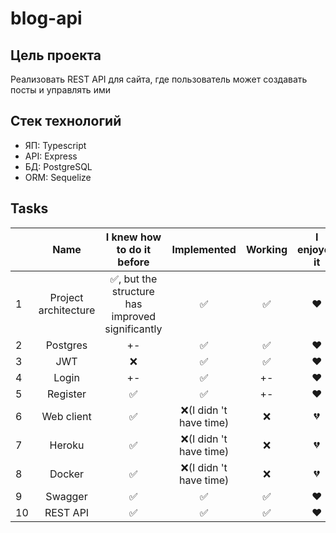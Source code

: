 # blog-api
## Цель проекта
 Реализовать REST API для сайта, где пользователь может создавать посты и управлять ими
## Стек технологий
 * ЯП: Typescript
 * API: Express
 * БД: PostgreSQL
 * ORM: Sequelize

## Tasks
|  | Name | I knew how to do it before | Implemented | Working | I enjoyed it |
|--|:----:|:--------------------------:|:-----------:|:-------:|:-----------------------:|
|1|Project architecture|✅, but the structure has improved significantly|✅|✅|❤️|
|2|Postgres|+-|✅|✅|❤️|
|3|JWT|❌|✅|✅|❤️|
|4|Login|+-|✅|+-|❤️|
|5|Register|✅|✅|+-|❤️|
|6|Web client|✅|❌(I didn 't have time)|❌|💔|
|7|Heroku|✅|❌(I didn 't have time)|❌|💔|
|8|Docker|✅|❌(I didn 't have time)|❌|💔|
|9|Swagger|✅|✅|✅|❤️|
|10|REST API|✅|✅|✅|❤️|

